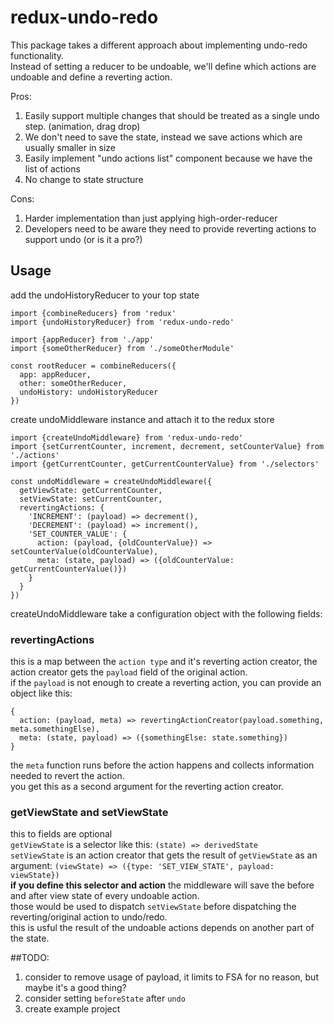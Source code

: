 # redux-undo-redo

This package takes a different approach about implementing undo-redo functionality.  
Instead of setting a reducer to be undoable, we'll define which actions are undoable and define a reverting action.

Pros:

1. Easily support multiple changes that should be treated as a single undo step. (animation, drag drop)
2. We don't need to save the state, instead we save actions which are usually smaller in size
3. Easily implement "undo actions list" component because we have the list of actions
4. No change to state structure

Cons:

1. Harder implementation than just applying high-order-reducer
2. Developers need to be aware they need to provide reverting actions to support undo (or is it a pro?)

## Usage

add the undoHistoryReducer to your top state

```
import {combineReducers} from 'redux'
import {undoHistoryReducer} from 'redux-undo-redo'

import {appReducer} from './app'
import {someOtherReducer} from './someOtherModule'

const rootReducer = combineReducers({
  app: appReducer,
  other: someOtherReducer,
  undoHistory: undoHistoryReducer
})
```

create undoMiddleware instance and attach it to the redux store

```
import {createUndoMiddleware} from 'redux-undo-redo'
import {setCurrentCounter, increment, decrement, setCounterValue} from './actions'
import {getCurrentCounter, getCurrentCounterValue} from './selectors'

const undoMiddleware = createUndoMiddleware({
  getViewState: getCurrentCounter,
  setViewState: setCurrentCounter,
  revertingActions: {
    'INCREMENT': (payload) => decrement(),
    'DECREMENT': (payload) => increment(),
    'SET_COUNTER_VALUE': {
      action: (payload, {oldCounterValue}) => setCounterValue(oldCounterValue),
      meta: (state, payload) => ({oldCounterValue: getCurrentCounterValue()})
    }
  }
})
```

createUndoMiddleware take a configuration object with the following fields:

### revertingActions
this is a map between the `action type` and it's reverting action creator, the action creator gets the `payload` field of the original action.  
if the `payload` is not enough to create a reverting action, you can provide an object like this:
```
{
  action: (payload, meta) => revertingActionCreator(payload.something, meta.somethingElse),
  meta: (state, payload) => ({somethingElse: state.something})
}
```
the `meta` function runs before the action happens and collects information needed to revert the action.  
you get this as a second argument for the reverting action creator.

### getViewState and setViewState
this to fields are optional  
`getViewState` is a selector like this: `(state) => derivedState`  
`setViewState` is an action creator that gets the result of `getViewState` as an argument: `(viewState) => ({type: 'SET_VIEW_STATE', payload: viewState})`  
**if you define this selector and action** the middleware will save the before and after view state of every undoable action.  
those would be used to dispatch `setViewState` before dispatching the reverting/original action to undo/redo.  
this is usful the result of the undoable actions depends on another part of the state.

##TODO:
1. consider to remove usage of payload, it limits to FSA for no reason, but maybe it's a good thing?
2. consider setting `beforeState` after `undo`
3. create example project
